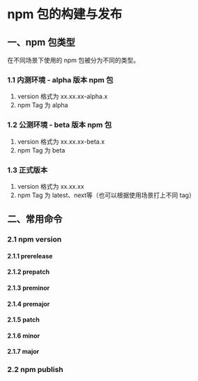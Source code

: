# npm 包的构建与发布

## 一、npm 包类型

在不同场景下使用的 npm 包被分为不同的类型。

### 1.1 内测环境 - alpha 版本 npm 包

1. version 格式为 xx.xx.xx-alpha.x
2. npm Tag 为 alpha

### 1.2 公测环境 - beta 版本 npm 包

1. version 格式为 xx.xx.xx-beta.x
2. npm Tag 为 beta

### 1.3 正式版本

1. version 格式为 xx.xx.xx
2. npm Tag 为 latest、next等（也可以根据使用场景打上不同 tag）

## 二、常用命令

### 2.1 npm version

#### 2.1.1 prerelease

#### 2.1.2 prepatch

#### 2.1.3 preminor

#### 2.1.4 premajor

#### 2.1.5 patch

#### 2.1.6 minor

#### 2.1.7 major

### 2.2 npm publish

